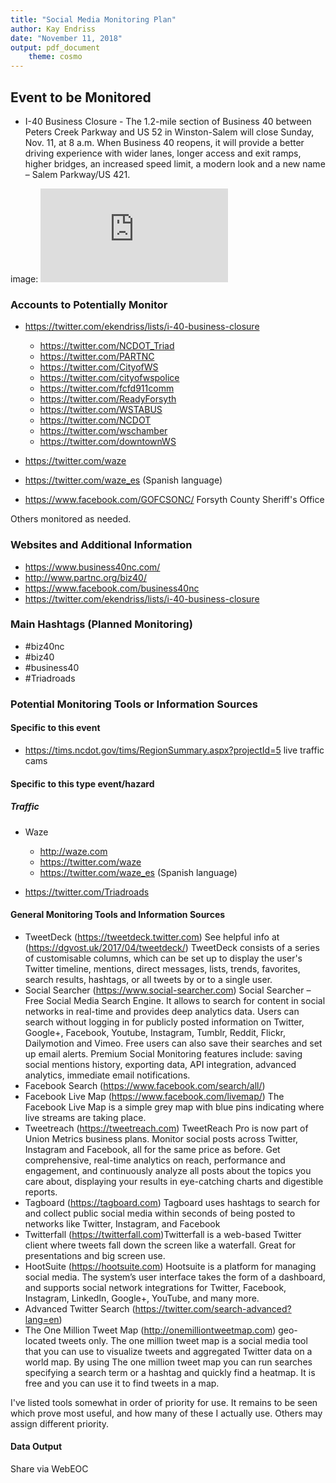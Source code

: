 ```yaml
---
title: "Social Media Monitoring Plan"
author: Kay Endriss
date: "November 11, 2018"
output: pdf_document 
    theme: cosmo
---
```

<!--
###### “In preparing for battle I have always found that plans are useless, but planning is indispensable.” 
###### ― Dwight D. Eisenhower
###### “Always, Always have a plan” 
###### ― Rick Riordan
###### “The best laid schemes o' mice an' men gang aft agley.” 
###### ― Robert Burns, Collected Poems of Robert Burns
###### “A man may plant a tree for a number of reasons. Perhaps he likes trees. Perhaps he wants shelter. Or perhaps he knows that someday he may need the firewood.” 
###### ― Joanne Harris, Runemarks-->

## Event to be Monitored ##
* I-40 Business Closure - The 1.2-mile section of Business 40 between Peters Creek Parkway and US 52 in Winston-Salem will close Sunday, Nov. 11, at 8 a.m. When Business 40 reopens, it will provide a better driving experience with wider lanes, longer access and exit ramps, higher bridges, an increased speed limit, a modern look and a new name – Salem Parkway/US 421.

image: 
![Detour Route Map](https://www.business40nc.com/Documents/detour-route-exits.pdf)

### Accounts to Potentially Monitor ###
* https://twitter.com/ekendriss/lists/i-40-business-closure
    + https://twitter.com/NCDOT_Triad
    + https://twitter.com/PARTNC
    + https://twitter.com/CityofWS
    + https://twitter.com/cityofwspolice
    + https://twitter.com/fcfd911comm
    + https://twitter.com/ReadyForsyth
    + https://twitter.com/WSTABUS
    + https://twitter.com/NCDOT
    + https://twitter.com/wschamber
    + https://twitter.com/downtownWS

* https://twitter.com/waze
* https://twitter.com/waze_es (Spanish language)

* https://www.facebook.com/GOFCSONC/  Forsyth County Sheriff's Office

Others monitored as needed.

### Websites and Additional Information ###
* https://www.business40nc.com/
* http://www.partnc.org/biz40/
* https://www.facebook.com/business40nc
* https://twitter.com/ekendriss/lists/i-40-business-closure

### Main Hashtags (Planned Monitoring) ###
* #biz40nc
* #biz40
* #business40
* #Triadroads

<!--
### Additional Hashtags (Sporadic Monitoring) ###
* as needed-->

### Potential Monitoring Tools or Information Sources ###
#### Specific to this event ####
* https://tims.ncdot.gov/tims/RegionSummary.aspx?projectId=5  live traffic cams

#### Specific to this type event/hazard ####
<!--
##### Flood #####
##### Power Outages #####-->
##### Traffic #####
* Waze
    + http://waze.com
    + https://twitter.com/waze
    + https://twitter.com/waze_es (Spanish language)
    


* https://twitter.com/Triadroads

#### General Monitoring Tools and Information Sources ####
* TweetDeck (https://tweetdeck.twitter.com) See helpful info at (https://dgvost.uk/2017/04/tweetdeck/) TweetDeck consists of a series of customisable columns, which can be set up to display the user's Twitter timeline, mentions, direct messages, lists, trends, favorites, search results, hashtags, or all tweets by or to a single user.
* Social Searcher (https://www.social-searcher.com) Social Searcher – Free Social Media Search Engine. It allows to search for content in social networks in real-time and provides deep analytics data. Users can search without logging in for publicly posted information on Twitter, Google+, Facebook, Youtube, Instagram, Tumblr, Reddit, Flickr, Dailymotion and Vimeo. Free users can also save their searches and set up email alerts. Premium Social Monitoring features include: saving social mentions history, exporting data, API integration, advanced analytics, immediate email notifications.
* Facebook Search (https://www.facebook.com/search/all/) 
* Facebook Live Map (https://www.facebook.com/livemap/) The Facebook Live Map is a simple grey map with blue pins indicating where live streams are taking place.
* Tweetreach (https://tweetreach.com) TweetReach Pro is now part of Union Metrics business plans. Monitor social posts across Twitter, Instagram and Facebook, all for the same price as before. Get comprehensive, real-time analytics on reach, performance and engagement, and continuously analyze all posts about the topics you care about, displaying your results in eye-catching charts and digestible reports. 
* Tagboard (https://tagboard.com) Tagboard uses hashtags to search for and collect public social media within seconds of being posted to networks like Twitter, Instagram, and Facebook
* Twitterfall (https://twitterfall.com)Twitterfall is a web-based Twitter client where tweets fall down the screen like a waterfall. Great for presentations and big screen use.
* HootSuite (https://hootsuite.com) Hootsuite is a platform for managing social media. The system’s user interface takes the form of a dashboard, and supports social network integrations for Twitter, Facebook, Instagram, LinkedIn, Google+, YouTube, and many more.
* Advanced Twitter Search (https://twitter.com/search-advanced?lang=en)
* The One Million Tweet Map (http://onemilliontweetmap.com) geo-located tweets only. The one million tweet map is a social media tool that you can use to visualize tweets and aggregated Twitter data on a world map. By using The one million tweet map you can run searches specifying a search term or a hashtag and quickly find a heatmap. It is free and you can use it to find tweets in a map.

I've listed tools somewhat in order of priority for use. It remains to be seen which prove most useful, and how many of these I actually use. Others may assign different priority.

#### Data Output ####
Share via WebEOC
